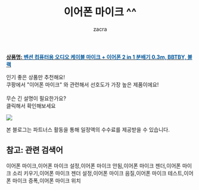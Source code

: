 ﻿---
layout: post
title:  "이어폰 마이크 ^^"
author: zacra
categories: [ 아이템 ]
tags: [이어폰 마이크,이어폰 마이크 설정,이어폰 마이크 안됨,이어폰 마이크 젠더,이어폰 마이크 소리 키우기,이어폰 마이크 젠더 설정,이어폰 마이크 음질,이어폰 마이크 테스트,이어폰 마이크 증폭,이어폰 마이크 위치]
image: https://static.coupangcdn.com/image/retail/images/2020/03/23/14/4/6a1094f5-5826-42cb-b052-7f6a09ceeb24.jpg 
description: "쿠팡에서 이어폰 마이크 관련 키워드로 가장 고객 선호도가 높은 제품이랍니다."
rating: 4.5
---

<a href="https://link.coupang.com/re/AFFSDP?lptag=AF8407795&pageKey=1421443632&itemId=2459959562&vendorItemId=70453471746&traceid=V0-153-b7a370ad7296e90f"><b>상품명: <font color='#01579B'>벤션 컴퓨터용 오디오 케이블 마이크 + 이어폰 2 in 1 분배기 0.3m, BBTBY, 블랙</font></b></a>

인기 좋은 상품만 추천해요!<br/>
쿠팡에서 "이어폰 마이크" 와 관련해서 선호도가 가장 높은 제품이에요!<br/><br/>
무슨 긴 설명이 필요한가요?  
클릭해서 확인해보세요


<a href="https://link.coupang.com/re/AFFSDP?lptag=AF8407795&pageKey=1421443632&itemId=2459959562&vendorItemId=70453471746&traceid=V0-153-b7a370ad7296e90f"><img src="https://thumbnail9.coupangcdn.com/thumbnails/remote/q89/image/retail/images/2020/04/01/10/2/a9cfa85e-8540-4d7e-a6ee-8b2c527256a4.jpg"></a> 

본 블로그는 파트너스 활동을 통해 일정액의 수수료를 제공받을 수 있습니다.

## 참고: 관련 검색어    
이어폰 마이크,이어폰 마이크 설정,이어폰 마이크 안됨,이어폰 마이크 젠더,이어폰 마이크 소리 키우기,이어폰 마이크 젠더 설정,이어폰 마이크 음질,이어폰 마이크 테스트,이어폰 마이크 증폭,이어폰 마이크 위치